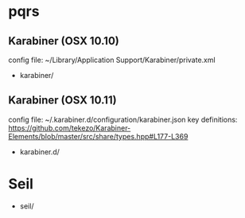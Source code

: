 # pqrs

## Karabiner (OSX 10.10)
config file: ~/Library/Application Support/Karabiner/private.xml
* karabiner/

## Karabiner (OSX 10.11)
config file: ~/.karabiner.d/configuration/karabiner.json
key definitions: https://github.com/tekezo/Karabiner-Elements/blob/master/src/share/types.hpp#L177-L369
* karabiner.d/

# Seil
* seil/
